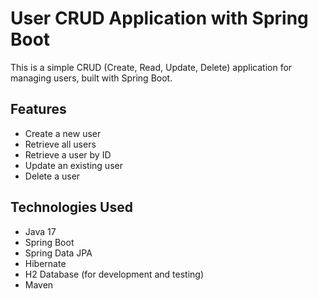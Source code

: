 # User CRUD Application with Spring Boot

This is a simple CRUD (Create, Read, Update, Delete) application for managing users, built with Spring Boot.

## Features

- Create a new user
- Retrieve all users
- Retrieve a user by ID
- Update an existing user
- Delete a user

## Technologies Used

- Java 17
- Spring Boot 
- Spring Data JPA
- Hibernate
- H2 Database (for development and testing)
- Maven

